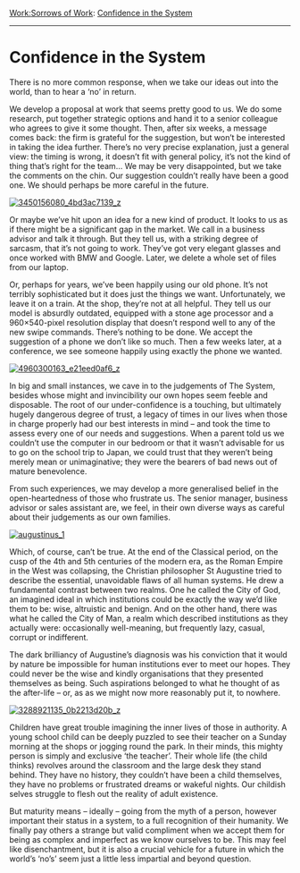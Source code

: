 [Work:](https://www.theschooloflife.com/thebookoflife/category/work/)[Sorrows of Work](https://www.theschooloflife.com/thebookoflife/category/work/sorrows-of-work/): [Confidence in the System](https://www.theschooloflife.com/thebookoflife/confidence-in-the-system/)

* * *

# Confidence in the System

There is no more common response, when we take our ideas out into the world, than to hear a ‘no’ in return.

We develop a proposal at work that seems pretty good to us. We do some research, put together strategic options and hand it to a senior colleague who agrees to give it some thought. Then, after six weeks, a message comes back: the firm is grateful for the suggestion, but won’t be interested in taking the idea further. There’s no very precise explanation, just a general view: the timing is wrong, it doesn’t fit with general policy, it’s not the kind of thing that’s right for the team… We may be very disappointed, but we take the comments on the chin. Our suggestion couldn’t really have been a good one. We should perhaps be more careful in the future.

[![3450156080_4bd3ac7139_z](https://www.theschooloflife.com/thebookoflife/wp-content/uploads/2016/10/3450156080_4bd3ac7139_z.jpg)](http://www.thebookoflife.org/wp-content/uploads/2016/10/3450156080_4bd3ac7139_z.jpg)

Or maybe we’ve hit upon an idea for a new kind of product. It looks to us as if there might be a significant gap in the market. We call in a business advisor and talk it through. But they tell us, with a striking degree of sarcasm, that it’s not going to work. They’ve got very elegant glasses and once worked with BMW and Google. Later, we delete a whole set of files from our laptop.

Or, perhaps for years, we’ve been happily using our old phone. It’s not terribly sophisticated but it does just the things we want. Unfortunately, we leave it on a train. At the shop, they’re not at all helpful. They tell us our model is absurdly outdated, equipped with a stone age processor and a 960×540-pixel resolution display that doesn’t respond well to any of the new swipe commands. There’s nothing to be done. We accept the suggestion of a phone we don’t like so much. Then a few weeks later, at a conference, we see someone happily using exactly the phone we wanted.

[![4960300163_e21eed0af6_z](https://www.theschooloflife.com/thebookoflife/wp-content/uploads/2016/10/4960300163_e21eed0af6_z.jpg)](http://www.thebookoflife.org/wp-content/uploads/2016/10/4960300163_e21eed0af6_z.jpg)

In big and small instances, we cave in to the judgements of The System, besides whose might and invincibility our own hopes seem feeble and disposable. The root of our under-confidence is a touching, but ultimately hugely dangerous degree of trust, a legacy of times in our lives when those in charge properly had our best interests in mind – and took the time to assess every one of our needs and suggestions. When a parent told us we couldn’t use the computer in our bedroom or that it wasn’t advisable for us to go on the school trip to Japan, we could trust that they weren’t being merely mean or unimaginative; they were the bearers of bad news out of mature benevolence.

From such experiences, we may develop a more generalised belief in the open-heartedness of those who frustrate us. The senior manager, business advisor or sales assistant are, we feel, in their own diverse ways as careful about their judgements as our own families.

[![augustinus_1](https://www.theschooloflife.com/thebookoflife/wp-content/uploads/2016/10/Augustinus_1.jpg)](http://www.thebookoflife.org/wp-content/uploads/2016/10/Augustinus_1.jpg)

Which, of course, can’t be true. At the end of the Classical period, on the cusp of the 4th and 5th centuries of the modern era, as the Roman Empire in the West was collapsing, the Christian philosopher St Augustine tried to describe the essential, unavoidable flaws of all human systems. He drew a fundamental contrast between two realms. One he called the City of God, an imagined ideal in which institutions could be exactly the way we’d like them to be: wise, altruistic and benign. And on the other hand, there was what he called the City of Man, a realm which described institutions as they actually were: occasionally well-meaning, but frequently lazy, casual, corrupt or indifferent.

The dark brilliancy of Augustine’s diagnosis was his conviction that it would by nature be impossible for human institutions ever to meet our hopes. They could never be the wise and kindly organisations that they presented themselves as being. Such aspirations belonged to what he thought of as the after-life – or, as as we might now more reasonably put it, to nowhere.

[![3288921135_0b2213d20b_z](https://www.theschooloflife.com/thebookoflife/wp-content/uploads/2016/10/3288921135_0b2213d20b_z.jpg)](http://www.thebookoflife.org/wp-content/uploads/2016/10/3288921135_0b2213d20b_z.jpg)

Children have great trouble imagining the inner lives of those in authority. A young school child can be deeply puzzled to see their teacher on a Sunday morning at the shops or jogging round the park. In their minds, this mighty person is simply and exclusive ‘the teacher’. Their whole life (the child thinks) revolves around the classroom and the large desk they stand behind. They have no history, they couldn’t have been a child themselves, they have no problems or frustrated dreams or wakeful nights. Our childish selves struggle to flesh out the reality of adult existence.

But maturity means – ideally – going from the myth of a person, however important their status in a system, to a full recognition of their humanity. We finally pay others a strange but valid compliment when we accept them for being as complex and imperfect as we know ourselves to be. This may feel like disenchantment, but it is also a crucial vehicle for a future in which the world’s ‘no’s’ seem just a little less impartial and beyond question.

